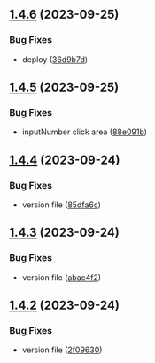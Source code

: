 ## [1.4.6](https://github.com/petermihailov/metronome/compare/v1.4.5...v1.4.6) (2023-09-25)


### Bug Fixes

* deploy ([36d9b7d](https://github.com/petermihailov/metronome/commit/36d9b7db4e7739be30cd58c24108116dc01d80c8))



## [1.4.5](https://github.com/petermihailov/metronome/compare/v1.4.4...v1.4.5) (2023-09-25)


### Bug Fixes

* inputNumber click area ([88e091b](https://github.com/petermihailov/metronome/commit/88e091b3ac14df83eecd669b5436e041da98c848))



## [1.4.4](https://github.com/petermihailov/metronome/compare/v1.4.3...v1.4.4) (2023-09-24)


### Bug Fixes

* version file ([85dfa6c](https://github.com/petermihailov/metronome/commit/85dfa6c3f3dca08fd09865f9ef6ed7fcdea523e5))



## [1.4.3](https://github.com/petermihailov/metronome/compare/v1.4.2...v1.4.3) (2023-09-24)


### Bug Fixes

* version file ([abac4f2](https://github.com/petermihailov/metronome/commit/abac4f279c5e9ed7b42d30bf670030842e183b5c))



## [1.4.2](https://github.com/petermihailov/metronome/compare/v1.4.1...v1.4.2) (2023-09-24)


### Bug Fixes

* version file ([2f09630](https://github.com/petermihailov/metronome/commit/2f09630c7246bf4beec0c56f9f52e8f88ec38317))



